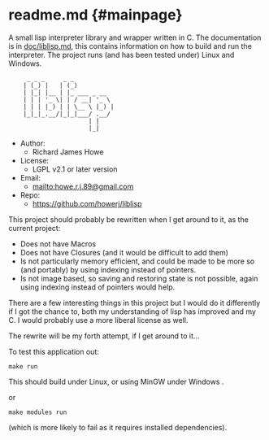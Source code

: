 readme.md {#mainpage}
=========

A small lisp interpreter library and wrapper written in C. The documentation 
is in [doc/liblisp.md][], this contains information on how to build and run the
interpreter. The project runs (and has been tested under) Linux and Windows.


         _ _ _     _ _           
        | (_) |   | (_)          
        | |_| |__ | |_ ___ _ __  
        | | | '_ \| | / __| '_ \ 
        | | | |_) | | \__ \ |_) |
        |_|_|_.__/|_|_|___/ .__/ 
                          | |    
                          |_|    


* Author:
  - Richard James Howe
* License:
  - LGPL v2.1 or later version
* Email:
  - <mailto:howe.r.j.89@gmail.com>
* Repo:
  - <https://github.com/howerj/liblisp>

This project should probably be rewritten when I get around to it, as the
current project:

* Does not have Macros
* Does not have Closures (and it would be difficult to add them)
* Is not particularly memory efficient, and could be made to be more
so (and portably) by using indexing instead of pointers.
* Is not image based, so saving and restoring state is not possible,
again using indexing instead of pointers would help.

There are a few interesting things in this project but I would do it
differently if I got the chance to, both my understanding of lisp has improved
and my C. I would probably use a more liberal license as well.

The rewrite will be my forth attempt, if I get around to it...

To test this application out:

	make run

This should build under Linux, or using MinGW under Windows .

or

	make modules run

(which is more likely to fail as it requires installed dependencies).

[doc/liblisp.md]: doc/liblisp.md
[introduction]: https://wiki.debian.org/IntroDebianPackaging
